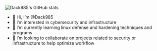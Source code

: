 ![Dack985's GitHub stats](https://github-readme-stats.vercel.app/api?username=anuraghazra&show_icons=true&theme=radical)


- 👋 Hi, I’m @Dack985
- 👀 I’m interested in cybersecurity and infrastructure
- 🌱 I’m currently learning linux defense and hardening techniques and programs
- 💞️ I’m looking to collaborate on projects related to security or infrastructure to help optimize workflow 

<!---
Dack985/Dack985 is a ✨ special ✨ repository because its `README.md` (this file) appears on your GitHub profile.
You can click the Preview link to take a look at your changes.
--->
